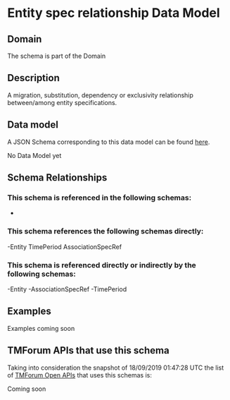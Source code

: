 # Entity spec relationship Data Model

## Domain

The  schema is part of the  Domain

## Description

A migration, substitution, dependency or exclusivity relationship between/among entity specifications.

## Data model

A JSON Schema corresponding to this data model can be found
[here](https://github.com/tmforum-rand/schemas/blob/master/Common/EntitySpecRelationship.schema.json).

No Data Model yet

## Schema Relationships

### This schema is referenced in the following schemas:

-

### This schema references the following schemas directly:

-Entity
TimePeriod
AssociationSpecRef

### This schema is referenced directly or indirectly by the following schemas:

-Entity
-AssociationSpecRef
-TimePeriod



## Examples

Examples coming soon

## TMForum APIs that use this schema

Taking into consideration the snapshot of 18/09/2019 01:47:28 UTC the list of [TMForum Open APIs](https://www.tmforum.org/open-apis/) that uses this schemas is:

Coming soon